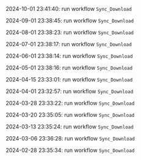 2024-10-01 23:41:40: run workflow `Sync_Download` 

2024-09-01 23:38:45: run workflow `Sync_Download` 

2024-08-01 23:38:23: run workflow `Sync_Download` 

2024-07-01 23:38:17: run workflow `Sync_Download` 

2024-06-01 23:38:14: run workflow `Sync_Download` 

2024-05-01 23:38:16: run workflow `Sync_Download` 

2024-04-15 23:33:01: run workflow `Sync_Download` 

2024-04-01 23:32:57: run workflow `Sync_Download` 

2024-03-28 23:33:22: run workflow `Sync_Download` 

2024-03-20 23:35:05: run workflow `Sync_Download` 

2024-03-13 23:35:24: run workflow `Sync_Download` 

2024-03-06 23:36:28: run workflow `Sync_Download` 

2024-02-28 23:35:34: run workflow `Sync_Download` 


